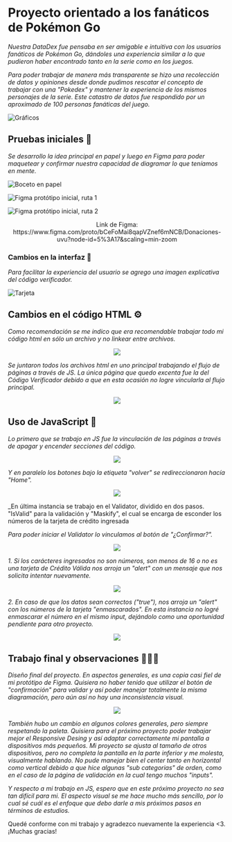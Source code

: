 # Proyecto orientado a los fanáticos de Pokémon Go

_Nuestra DataDex fue pensaba en ser amigable e intuitiva con los usuarios fanáticos de Pokémon Go, dándoles una experiencia similar a lo que pudieron haber encontrado tanto en la serie como en los juegos._

_Para poder trabajar de manera más transparente se hizo una recolección de datos y opiniones desde donde pudimos rescatar el concepto de trabajar con una "Pokedex" y mantener la experiencia de los mismos personajes de la serie. Este catastro de datos fue respondido por un aproximado de 100 personas fanáticas del juego._


![Gráficos ](https://github.com/tanimikyu/Data-Lovers--Pokemon/blob/master/src/images/Datos.png)


## Pruebas iniciales 🙌

_Se desarrollo la idea principal en papel y luego en Figma para poder maquetear y confirmar nuestra capacidad de diagramar lo que teníamos en mente._


![Boceto en papel](https://github.com/tanimikyu/Data-Lovers--Pokemon/blob/master/src/images/prototipo.png)


![Figma protótipo inicial, ruta 1](https://github.com/tanimikyu/Data-Lovers--Pokemon/blob/master/src/images/Figma1.png)

![Figma protótipo inicial, ruta 2](https://github.com/tanimikyu/Data-Lovers--Pokemon/blob/master/src/images/Figma2.png)



<div align="center">Link de Figma: https://www.figma.com/proto/bCeFoMai8qapVZnef6mNCB/Donaciones-uvu?node-id=5%3A17&scaling=min-zoom</div>

### Cambios en la interfaz 🐹

_Para facilitar la experiencia del usuario se agrego una imagen explicativa del código verificador._


![Tarjeta](https://github.com/tanimikyu/FundacionesCV/blob/master/src/images/Tarjeta.png)


## Cambios en el código HTML ⚙️

_Como recomendación se me indico que era recomendable trabajar todo mi código html en sólo un archivo y no linkear entre archivos._

 <p align="center"> 
    <img src="https://github.com/tanimikyu/FundacionesCV/blob/master/src/images/muchoshtml.png">
 </p>


_Se juntaron todos los archivos html en uno principal trabajando el flujo de páginas a través de JS. La única página que quedo excenta fue la del Código Verificador debido a que en esta ocasión no logre vincularla al flujo principal._

 <p align="center"> 
    <img src="https://github.com/tanimikyu/FundacionesCV/blob/master/src/images/pocoshtml.png">
 </p>

## Uso de JavaScript 🔐

_Lo primero que se trabajo en JS fue la vinculación de las páginas a través de apagar y encender secciones del código._

<p align="center"> 
    <img src="https://github.com/tanimikyu/FundacionesCV/blob/master/src/images/JS.jpg">
 </p>

_Y en paralelo los botones bajo la etiqueta "volver" se redireccionaron hacía "Home"._

<p align="center"> 
    <img src="https://github.com/tanimikyu/FundacionesCV/blob/master/src/images/JS1.jpg">
 </p>
  
_En última instancia se trabajo en el Validator, dividido en dos pasos. "IsValid" para la validación y "Maskify", el cual se encarga de esconder los números de la tarjeta de crédito ingresada

_Para poder iniciar el Validator lo vinculamos al botón de "¿Confirmar?"._

<p align="center"> 
    <img src="https://github.com/tanimikyu/FundacionesCV/blob/master/src/images/JS2.jpg">
 </p>

_1. Si los carácteres ingresados no son números, son menos de 16 o no es una tarjeta de Crédito Válida nos arroja un "alert" con un mensaje que nos solicita intentar nuevamente._

<p align="center"> 
    <img src="https://github.com/tanimikyu/FundacionesCV/blob/master/src/images/JS3.jpg">
 </p>
 
_2. En caso de que los datos sean correctos ("true"), nos arroja un "alert" con los números de la tarjeta "enmascarados". En esta instancia no logré enmascarar el número en el mismo input, dejándolo como una oportunidad pendiente para otro proyecto._

<p align="center"> 
    <img src="https://github.com/tanimikyu/FundacionesCV/blob/master/src/images/JS4.jpg">
 </p>

## Trabajo final y observaciones 🐰✨💖

_Diseño final del proyecto. En aspectos generales, es una copia casi fiel de mi protótipo de Figma. Quisiera no haber tenido que utilizar el botón de "confirmación" para validar y así poder manejar totalmente la misma diagramación, pero aún así no hay una inconsistencia visual._

<p align="center"> 
    <img src="https://github.com/tanimikyu/FundacionesCV/blob/master/src/images/finalfinal.jpg">
 </p>

_También hubo un cambio en algunos colores generales, pero siempre respetando la paleta. Quisiera para el próximo proyecto poder trabajar mejor el Responsive Desing y así adaptar correctamente mi pantalla a dispositivos más pequeños. Mi proyecto se ajusta al tamaño de otros dispositivos, pero no completa la pantalla en la parte inferior y me molesta, visualmente hablando. No pude manejar bien el center tanto en horizontal como vertical debido a que hice algunas "sub categorias" de orden, como en el caso de la página de validación en la cual tengo muchos "inputs"._

_Y respecto a mi trabajo en JS, espero que en este próximo proyecto no sea tan difícil para mi. El aspecto visual se me hace mucho más sencillo, por lo cual sé cuál es el enfoque que debo darle a mis próximos pasos en términos de estudios._


Quedé conforme con mi trabajo y agradezco nuevamente la experiencia <3. 
¡Muchas gracias!